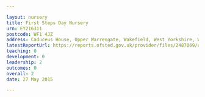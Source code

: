 ```yaml
---

layout: nursery
title: First Steps Day Nursery
urn: EY216311
postcode: WF1 4JZ
address: Caduceus House, Upper Warrengate, Wakefield, West Yorkshire, WF1 4JZ
latestReportUrl: https://reports.ofsted.gov.uk/provider/files/2487069/urn/EY216311.pdf
teaching: 0
development: 0
leadership: 2
outcomes: 0
overall: 2
date: 27 May 2015

---
```

